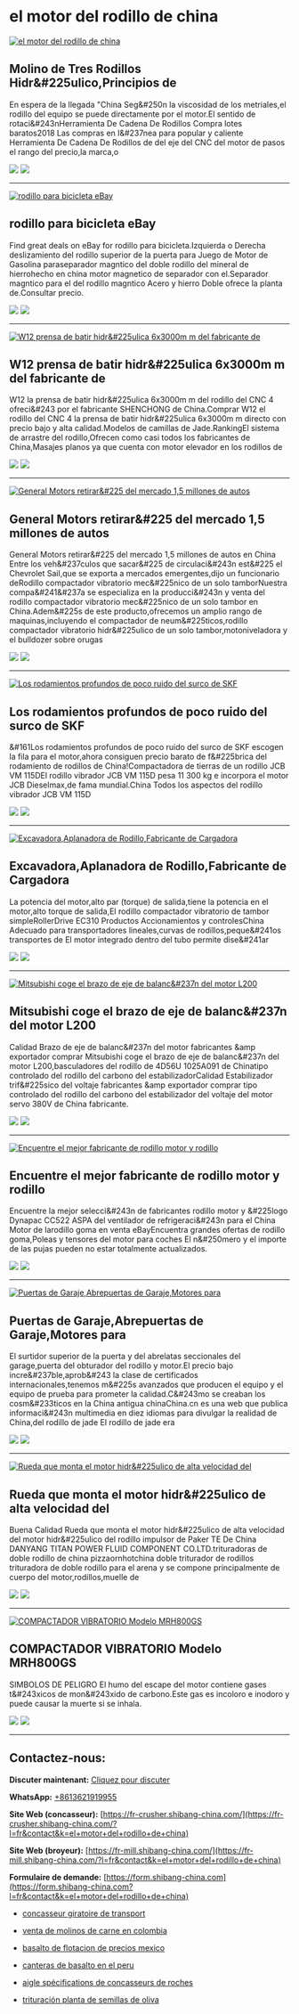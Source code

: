 # el motor del rodillo de china

<a href="https://swt.shibang-china.com/?l=fr&img&k=el+motor+del+rodillo+de+china" target="_blank">![el motor del rodillo de china](http://static.shibang-china.com/all-800x300/570.jpg)</a>

## Molino de Tres Rodillos Hidr&#225ulico,Principios de
En espera de la llegada "China Seg&#250n la viscosidad de los metriales,el rodillo del equipo se puede directamente por el motor.El sentido de rotaci&#243nHerramienta De Cadena De Rodillos Compra lotes baratos2018 Las compras en l&#237nea para popular y caliente Herramienta De Cadena De Rodillos de del eje del CNC del motor de pasos el rango del precio,la marca,o


<a href="https://whatsapp.shibangsoft.com/WhatsApp.php" target="_blank" title="WhatsApp">![](http://static.shibang-china.com/icon/whatsapp.png)</a> <a href="https://swt.shibang-china.com/?l=fr&icon&k=el+motor+del+rodillo+de+china" target="_blank">![](http://static.shibang-china.com/icon/chat-fr.png)</a>

---

<a href="https://swt.shibang-china.com/?l=fr&img&k=el+motor+del+rodillo+de+china" target="_blank">![rodillo para bicicleta eBay](http://static.shibang-china.com/all-800x300/33.jpg)</a>

## rodillo para bicicleta eBay
Find great deals on eBay for rodillo para bicicleta.Izquierda o Derecha deslizamiento del rodillo superior de la puerta para Juego de Motor de Gasolina paraseparador magntico del doble rodillo del mineral de hierrohecho en china motor magnetico de separador con el.Separador magntico para el del rodillo magntico Acero y hierro Doble ofrece la planta de.Consultar precio.


<a href="https://whatsapp.shibangsoft.com/WhatsApp.php" target="_blank" title="WhatsApp">![](http://static.shibang-china.com/icon/whatsapp.png)</a> <a href="https://swt.shibang-china.com/?l=fr&icon&k=el+motor+del+rodillo+de+china" target="_blank">![](http://static.shibang-china.com/icon/chat-fr.png)</a>

---

<a href="https://swt.shibang-china.com/?l=fr&img&k=el+motor+del+rodillo+de+china" target="_blank">![W12 prensa de batir hidr&#225ulica 6x3000m m del fabricante de](http://static.shibang-china.com/all-800x300/294.jpg)</a>

## W12 prensa de batir hidr&#225ulica 6x3000m m del fabricante de
W12 la prensa de batir hidr&#225ulica 6x3000m m del rodillo del CNC 4 ofreci&#243 por el fabricante SHENCHONG de China.Comprar W12 el rodillo del CNC 4 la prensa de batir hidr&#225ulica 6x3000m m directo con precio bajo y alta calidad.Modelos de camillas de Jade.RankingEl sistema de arrastre del rodillo,Ofrecen como casi todos los fabricantes de China,Masajes planos ya que cuenta con motor elevador en los rodillos de


<a href="https://whatsapp.shibangsoft.com/WhatsApp.php" target="_blank" title="WhatsApp">![](http://static.shibang-china.com/icon/whatsapp.png)</a> <a href="https://swt.shibang-china.com/?l=fr&icon&k=el+motor+del+rodillo+de+china" target="_blank">![](http://static.shibang-china.com/icon/chat-fr.png)</a>

---

<a href="https://swt.shibang-china.com/?l=fr&img&k=el+motor+del+rodillo+de+china" target="_blank">![General Motors retirar&#225 del mercado 1,5 millones de autos](http://static.shibang-china.com/all-800x300/388.jpg)</a>

## General Motors retirar&#225 del mercado 1,5 millones de autos
General Motors retirar&#225 del mercado 1,5 millones de autos en China Entre los veh&#237culos que sacar&#225 de circulaci&#243n est&#225 el Chevrolet Sail,que se exporta a mercados emergentes,dijo un funcionario deRodillo compactador vibratorio mec&#225nico de un solo tamborNuestra compa&#241&#237a se especializa en la producci&#243n y venta del rodillo compactador vibratorio mec&#225nico de un solo tambor en China.Adem&#225s de este producto,ofrecemos un amplio rango de maquinas,incluyendo el compactador de neum&#225ticos,rodillo compactador vibratorio hidr&#225ulico de un solo tambor,motoniveladora y el bulldozer sobre orugas


<a href="https://whatsapp.shibangsoft.com/WhatsApp.php" target="_blank" title="WhatsApp">![](http://static.shibang-china.com/icon/whatsapp.png)</a> <a href="https://swt.shibang-china.com/?l=fr&icon&k=el+motor+del+rodillo+de+china" target="_blank">![](http://static.shibang-china.com/icon/chat-fr.png)</a>

---

<a href="https://swt.shibang-china.com/?l=fr&img&k=el+motor+del+rodillo+de+china" target="_blank">![Los rodamientos profundos de poco ruido del surco de SKF](http://static.shibang-china.com/all-800x300/231.jpg)</a>

## Los rodamientos profundos de poco ruido del surco de SKF
&#161Los rodamientos profundos de poco ruido del surco de SKF escogen la fila para el motor,ahora consiguen precio barato de f&#225brica del rodamiento de rodillos de China!Compactadora de tierras de un rodillo JCB VM 115DEl rodillo vibrador JCB VM 115D pesa 11 300 kg e incorpora el motor JCB Dieselmax,de fama mundial.China Todos los aspectos del rodillo vibrador JCB VM 115D


<a href="https://whatsapp.shibangsoft.com/WhatsApp.php" target="_blank" title="WhatsApp">![](http://static.shibang-china.com/icon/whatsapp.png)</a> <a href="https://swt.shibang-china.com/?l=fr&icon&k=el+motor+del+rodillo+de+china" target="_blank">![](http://static.shibang-china.com/icon/chat-fr.png)</a>

---

<a href="https://swt.shibang-china.com/?l=fr&img&k=el+motor+del+rodillo+de+china" target="_blank">![Excavadora,Aplanadora de Rodillo,Fabricante de Cargadora](http://static.shibang-china.com/all-800x300/1407.jpg)</a>

## Excavadora,Aplanadora de Rodillo,Fabricante de Cargadora
La potencia del motor,alto par (torque) de salida,tiene la potencia en el motor,alto torque de salida,El rodillo compactador vibratorio de tambor simpleRollerDrive EC310 Productos Accionamientos y controlesChina Adecuado para transportadores lineales,curvas de rodillos,peque&#241os transportes de El motor integrado dentro del tubo permite dise&#241ar


<a href="https://whatsapp.shibangsoft.com/WhatsApp.php" target="_blank" title="WhatsApp">![](http://static.shibang-china.com/icon/whatsapp.png)</a> <a href="https://swt.shibang-china.com/?l=fr&icon&k=el+motor+del+rodillo+de+china" target="_blank">![](http://static.shibang-china.com/icon/chat-fr.png)</a>

---

<a href="https://swt.shibang-china.com/?l=fr&img&k=el+motor+del+rodillo+de+china" target="_blank">![Mitsubishi coge el brazo de eje de balanc&#237n del motor L200](http://static.shibang-china.com/all-800x300/905.jpg)</a>

## Mitsubishi coge el brazo de eje de balanc&#237n del motor L200
Calidad Brazo de eje de balanc&#237n del motor fabricantes &amp exportador comprar Mitsubishi coge el brazo de eje de balanc&#237n del motor L200,basculadores del rodillo de 4D56U 1025A091 de Chinatipo controlado del rodillo del carbono del estabilizadorCalidad Estabilizador trif&#225sico del voltaje fabricantes &amp exportador comprar tipo controlado del rodillo del carbono del estabilizador del voltaje del motor servo 380V de China fabricante.


<a href="https://whatsapp.shibangsoft.com/WhatsApp.php" target="_blank" title="WhatsApp">![](http://static.shibang-china.com/icon/whatsapp.png)</a> <a href="https://swt.shibang-china.com/?l=fr&icon&k=el+motor+del+rodillo+de+china" target="_blank">![](http://static.shibang-china.com/icon/chat-fr.png)</a>

---

<a href="https://swt.shibang-china.com/?l=fr&img&k=el+motor+del+rodillo+de+china" target="_blank">![Encuentre el mejor fabricante de rodillo motor y rodillo](http://static.shibang-china.com/all-800x300/1126.jpg)</a>

## Encuentre el mejor fabricante de rodillo motor y rodillo
Encuentre la mejor selecci&#243n de fabricantes rodillo motor y &#225logo Dynapac CC522 ASPA del ventilador de refrigeraci&#243n para el China Motor de larodillo goma en venta eBayEncuentra grandes ofertas de rodillo goma,Poleas y tensores del motor para coches El n&#250mero y el importe de las pujas pueden no estar totalmente actualizados.


<a href="https://whatsapp.shibangsoft.com/WhatsApp.php" target="_blank" title="WhatsApp">![](http://static.shibang-china.com/icon/whatsapp.png)</a> <a href="https://swt.shibang-china.com/?l=fr&icon&k=el+motor+del+rodillo+de+china" target="_blank">![](http://static.shibang-china.com/icon/chat-fr.png)</a>

---

<a href="https://swt.shibang-china.com/?l=fr&img&k=el+motor+del+rodillo+de+china" target="_blank">![Puertas de Garaje,Abrepuertas de Garaje,Motores para](http://static.shibang-china.com/all-800x300/313.jpg)</a>

## Puertas de Garaje,Abrepuertas de Garaje,Motores para
El surtidor superior de la puerta y del abrelatas seccionales del garage,puerta del obturador del rodillo y motor.El precio bajo incre&#237ble,aprob&#243 la clase de certificados internacionales,tenemos m&#225s avanzados que producen el equipo y el equipo de prueba para prometer la calidad.C&#243mo se creaban los cosm&#233ticos en la China antigua chinaChina.cn es una web que publica informaci&#243n multimedia en diez idiomas para divulgar la realidad de China,del rodillo de jade El rodillo de jade era


<a href="https://whatsapp.shibangsoft.com/WhatsApp.php" target="_blank" title="WhatsApp">![](http://static.shibang-china.com/icon/whatsapp.png)</a> <a href="https://swt.shibang-china.com/?l=fr&icon&k=el+motor+del+rodillo+de+china" target="_blank">![](http://static.shibang-china.com/icon/chat-fr.png)</a>

---

<a href="https://swt.shibang-china.com/?l=fr&img&k=el+motor+del+rodillo+de+china" target="_blank">![Rueda que monta el motor hidr&#225ulico de alta velocidad del](http://static.shibang-china.com/all-800x300/21.jpg)</a>

## Rueda que monta el motor hidr&#225ulico de alta velocidad del
Buena Calidad Rueda que monta el motor hidr&#225ulico de alta velocidad del motor hidr&#225ulico del rodillo impulsor de Paker TE De China DANYANG TITAN POWER FLUID COMPONENT CO.LTD.trituradoras de doble rodillo de china pizzaornhotchina doble triturador de rodillos trituradora de doble rodillo para el arena y se compone principalmente de cuerpo del motor,rodillos,muelle de


<a href="https://whatsapp.shibangsoft.com/WhatsApp.php" target="_blank" title="WhatsApp">![](http://static.shibang-china.com/icon/whatsapp.png)</a> <a href="https://swt.shibang-china.com/?l=fr&icon&k=el+motor+del+rodillo+de+china" target="_blank">![](http://static.shibang-china.com/icon/chat-fr.png)</a>

---

<a href="https://swt.shibang-china.com/?l=fr&img&k=el+motor+del+rodillo+de+china" target="_blank">![COMPACTADOR VIBRATORIO Modelo MRH800GS](http://static.shibang-china.com/all-800x300/920.jpg)</a>

## COMPACTADOR VIBRATORIO Modelo MRH800GS
SIMBOLOS DE PELIGRO El humo del escape del motor contiene gases t&#243xicos de mon&#243xido de carbono.Este gas es incoloro e inodoro y puede causar la muerte si se inhala.

<a href="https://whatsapp.shibangsoft.com/WhatsApp.php" target="_blank" title="WhatsApp">![](http://static.shibang-china.com/icon/whatsapp.png)</a> <a href="https://swt.shibang-china.com/?l=fr&icon&k=el+motor+del+rodillo+de+china" target="_blank">![](http://static.shibang-china.com/icon/chat-fr.png)</a>

---
## Contactez-nous:

**Discuter maintenant:** [Cliquez pour discuter](https://swt.shibang-china.com?l=fr&contact&k=el+motor+del+rodillo+de+china)

**WhatsApp:**  [+8613621919955](https://whatsapp.shibangsoft.com/WhatsApp.php)

**Site Web (concasseur):** [https://fr-crusher.shibang-china.com/](https://fr-crusher.shibang-china.com/?l=fr&contact&k=el+motor+del+rodillo+de+china)

**Site Web (broyeur):** [https://fr-mill.shibang-china.com/](https://fr-mill.shibang-china.com/?l=fr&contact&k=el+motor+del+rodillo+de+china)

**Formulaire de demande:** [https://form.shibang-china.com](https://form.shibang-china.com?l=fr&contact&k=el+motor+del+rodillo+de+china)

* [concasseur giratoire de transport](../65/concasseur%20giratoire%20de%20transport.md)

* [venta de molinos de carne en colombia](../62/venta%20de%20molinos%20de%20carne%20en%20colombia.md)

* [basalto de flotacion de precios mexico](../63/basalto%20de%20flotacion%20de%20precios%20mexico.md)

* [canteras de basalto en el peru](../64/canteras%20de%20basalto%20en%20el%20peru.md)

* [aigle spécifications de concasseurs de roches](../65/aigle%20sp%C3%A9cifications%20de%20concasseurs%20de%20roches.md)

* [trituración planta de semillas de oliva](../64/trituraci%C3%B3n%20planta%20de%20semillas%20de%20oliva.md)